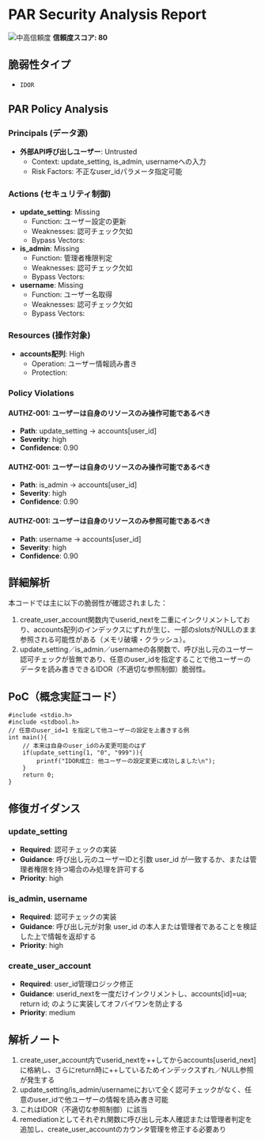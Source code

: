 # PAR Security Analysis Report

![中高信頼度](https://img.shields.io/badge/信頼度-中高-orange) **信頼度スコア: 80**

## 脆弱性タイプ

- `IDOR`

## PAR Policy Analysis

### Principals (データ源)

- **外部API呼び出しユーザー**: Untrusted
  - Context: update_setting, is_admin, usernameへの入力
  - Risk Factors: 不正なuser_idパラメータ指定可能

### Actions (セキュリティ制御)

- **update_setting**: Missing
  - Function: ユーザー設定の更新
  - Weaknesses: 認可チェック欠如
  - Bypass Vectors: 
- **is_admin**: Missing
  - Function: 管理者権限判定
  - Weaknesses: 認可チェック欠如
  - Bypass Vectors: 
- **username**: Missing
  - Function: ユーザー名取得
  - Weaknesses: 認可チェック欠如
  - Bypass Vectors: 

### Resources (操作対象)

- **accounts配列**: High
  - Operation: ユーザー情報読み書き
  - Protection: 

### Policy Violations

#### AUTHZ-001: ユーザーは自身のリソースのみ操作可能であるべき

- **Path**: update_setting -> accounts[user_id]
- **Severity**: high
- **Confidence**: 0.90

#### AUTHZ-001: ユーザーは自身のリソースのみ操作可能であるべき

- **Path**: is_admin -> accounts[user_id]
- **Severity**: high
- **Confidence**: 0.90

#### AUTHZ-001: ユーザーは自身のリソースのみ参照可能であるべき

- **Path**: username -> accounts[user_id]
- **Severity**: high
- **Confidence**: 0.90

## 詳細解析

本コードでは主に以下の脆弱性が確認されました：
1. create_user_account関数内でuserid_nextを二重にインクリメントしており、accounts配列のインデックスにずれが生じ、一部のslotsがNULLのまま参照される可能性がある（メモリ破壊・クラッシュ）。
2. update_setting／is_admin／usernameの各関数で、呼び出し元のユーザー認可チェックが皆無であり、任意のuser_idを指定することで他ユーザーのデータを読み書きできるIDOR（不適切な参照制御）脆弱性。


## PoC（概念実証コード）

```text
#include <stdio.h>
#include <stdbool.h>
// 任意のuser_id=1 を指定して他ユーザーの設定を上書きする例
int main(){
    // 本来は自身のuser_idのみ変更可能のはず
    if(update_setting(1, "0", "999")){
        printf("IDOR成立: 他ユーザーの設定変更に成功しました\n");
    }
    return 0;
}
```

## 修復ガイダンス

### update_setting

- **Required**: 認可チェックの実装
- **Guidance**: 呼び出し元のユーザーIDと引数 user_id が一致するか、または管理者権限を持つ場合のみ処理を許可する
- **Priority**: high

### is_admin, username

- **Required**: 認可チェックの実装
- **Guidance**: 呼び出し元が対象 user_id の本人または管理者であることを検証した上で情報を返却する
- **Priority**: high

### create_user_account

- **Required**: user_id管理ロジック修正
- **Guidance**: userid_nextを一度だけインクリメントし、accounts[id]=ua; return id; のように実装してオフバイワンを防止する
- **Priority**: medium

## 解析ノート

1. create_user_account内でuserid_nextを++してからaccounts[userid_next]に格納し、さらにreturn時に++しているためインデックスずれ／NULL参照が発生する
2. update_setting/is_admin/usernameにおいて全く認可チェックがなく、任意のuser_idで他ユーザーの情報を読み書き可能
3. これはIDOR（不適切な参照制御）に該当
4. remediationとしてそれぞれ関数に呼び出し元本人確認または管理者判定を追加し、create_user_accountのカウンタ管理を修正する必要あり

